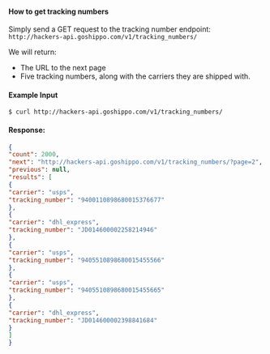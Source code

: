 #### How to get tracking numbers
Simply send a GET request to the tracking number endpoint: 
`http://hackers-api.goshippo.com/v1/tracking_numbers/`

We will return: 
* The URL to the next page
* Five tracking numbers, along with the carriers they are shipped with. 


#### Example Input
```shell
$ curl http://hackers-api.goshippo.com/v1/tracking_numbers/
```
#### Response:

```json
{
"count": 2000,
"next": "http://hackers-api.goshippo.com/v1/tracking_numbers/?page=2",
"previous": null,
"results": [
{
"carrier": "usps",
"tracking_number": "9400110898680015376677"
},
{
"carrier": "dhl_express",
"tracking_number": "JD014600002258214946"
},
{
"carrier": "usps",
"tracking_number": "9405510898680015455566"
},
{
"carrier": "usps",
"tracking_number": "9405510898680015455665"
},
{
"carrier": "dhl_express",
"tracking_number": "JD014600002398841684"
}
]
}
```
